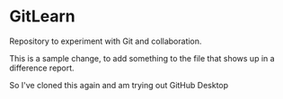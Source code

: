# GitLearn
Repository to experiment with Git and collaboration.

This is a sample change, to add something to the file that
shows up in a difference report.

So I've cloned this again and am trying out GitHub Desktop

